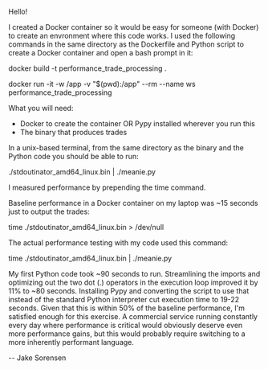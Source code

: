 
Hello!

I created a Docker container so it would be easy for someone (with Docker)
to create an envronment where this code works. I used the following 
commands in the same directory as the Dockerfile and Python script to create 
a Docker container and open a bash prompt in it:

docker build -t performance_trade_processing .

docker run -it -w /app -v "$(pwd):/app" --rm --name ws performance_trade_processing

What you will need:
- Docker to create the container OR Pypy installed wherever you run this
- The binary that produces trades

In a unix-based terminal, from the same directory as the binary and 
the Python code you should be able to run:

./stdoutinator_amd64_linux.bin | ./meanie.py

I measured performance by prepending the time command.

Baseline performance in a Docker container on my laptop was ~15 seconds just
to output the trades:

time ./stdoutinator_amd64_linux.bin > /dev/null

The actual performance testing with my code used this command:

time ./stdoutinator_amd64_linux.bin | ./meanie.py

My first Python code took ~90 seconds to run. Streamlining the imports and 
optimizing out the two dot (.) operators in the execution loop improved it by 
11% to ~80 seconds. Installing Pypy and converting the script to use that
instead of the standard Python interpreter cut execution time to 19-22 seconds.
Given that this is within 50% of the baseline performance, I'm satisfied enough
for this exercise. A commercial service running constantly every day where 
performance is critical would obviously deserve even more performance gains, 
but this would probably require switching to a more inherently performant 
language.

-- Jake Sorensen

